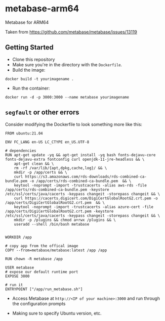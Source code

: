 # metabase-arm64
Metabase for ARM64

Taken from https://github.com/metabase/metabase/issues/13119 

## Getting Started

- Clone this repository
- Make sure you're in the directory with the `Dockerfile`.
- Build the image:

```
docker build -t yourimagename .
```

- Run the container:
```
docker run -d -p 3000:3000 --name metabase yourimagename
```

## `segfault` or other errors

Consider modifying the Dockerfile to look something more like this:

```
FROM ubuntu:21.04

ENV FC_LANG en-US LC_CTYPE en_US.UTF-8

# dependencies
RUN apt-get update -yq && apt-get install -yq bash fonts-dejavu-core fonts-dejavu-extra fontconfig curl openjdk-11-jre-headless && \
    apt-get clean && \
    rm -rf /var/lib/{apt,dpkg,cache,log}/ && \
    mkdir -p /app/certs && \
    curl https://s3.amazonaws.com/rds-downloads/rds-combined-ca-bundle.pem -o /app/certs/rds-combined-ca-bundle.pem  && \
    keytool -noprompt -import -trustcacerts -alias aws-rds -file /app/certs/rds-combined-ca-bundle.pem -keystore /etc/ssl/certs/java/cacerts -keypass changeit -storepass changeit && \
    curl https://cacerts.digicert.com/DigiCertGlobalRootG2.crt.pem -o /app/certs/DigiCertGlobalRootG2.crt.pem  && \
    keytool -noprompt -import -trustcacerts -alias azure-cert -file /app/certs/DigiCertGlobalRootG2.crt.pem -keystore /etc/ssl/certs/java/cacerts -keypass changeit -storepass changeit && \
    mkdir -p /plugins && chmod a+rwx /plugins && \
    useradd --shell /bin/bash metabase


WORKDIR /app

# copy app from the offical image
COPY --from=metabase/metabase:latest /app /app

RUN chown -R metabase /app

USER metabase
# expose our default runtime port
EXPOSE 3000

# run it
ENTRYPOINT ["/app/run_metabase.sh"]
```
- Access Metabase at `http://<IP of your machine>:3000` and run through the configuration prompts

- Making sure to specify Ubuntu version, etc. 
